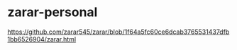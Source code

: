 # zarar-personal
https://github.com/zarar545/zarar/blob/1f64a5fc60ce6dcab3765531437dfb1bb6526904/zarar.html
